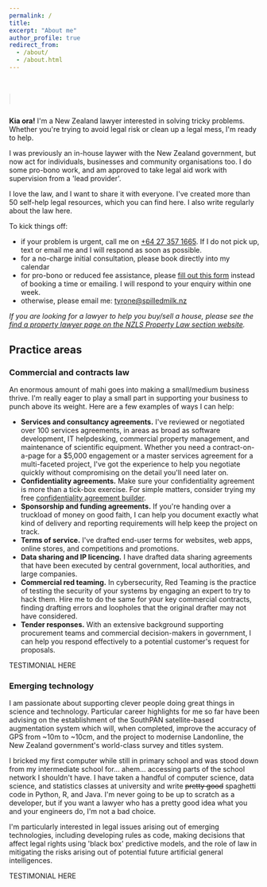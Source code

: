 ```yaml
---
permalink: /
title: 
excerpt: "About me"
author_profile: true
redirect_from: 
  - /about/
  - /about.html
---
```


  <style>
      .type {
  display:inline-block;
}
.type > span {
  display:grid;
  overflow: hidden;
  height:1.2em;
}
.type span span {
  width:0%;
  max-width:max-content;
  overflow: hidden;
  height:inherit;
  word-break:break-all;
  animation:
    c 2s infinite steps(1),  
    t 8s linear infinite alternate,
    m 48s steps(3) infinite;
}
.type span span:before {
  content:" ";
  display:inline-block;
}
@keyframes t{
  90%,100% {width:100%}
}
@keyframes c{
  0%,100%{box-shadow:5px 0 0 #0000}
  50%    {box-shadow:5px 0 0 #fff  }
}
@keyframes m{
  100% {transform:translateY(-300%)}
}

    </style>
<h1>
  <span style="line-height: 1.4;"> </span><span class="type">
  <span>
    <span>It's OK to 💧 over spilt 🥛.</span>
    <span>But not spilling 🥛 milk is better.</span>
    <span>Whether your 🥛 is ½ full or ½ empty, I can help.</span>
  </span>
</span>
</h1>


<b>Kia ora!</b> I'm a New Zealand lawyer interested in solving tricky problems. Whether you're trying to avoid legal risk or clean up a legal mess, I'm ready to help.

I was previously an in-house laywer with the New Zealand government, but now act for individuals, businesses and community organisations too. I do some pro-bono work, and am approved to take legal aid work with supervision from a 'lead provider'.

I love the law, and I want to share it with everyone. I've created more than 50 self-help legal resources, which you can find here. I also write regularly about the law here.

To kick things off:
- if your problem is urgent, call me on <a href="tel:+64 27 357 1665">+64 27 357 1665</a>. If I do not pick up, text or email me and I will respond as soon as possible.
- for a no-charge initial consultation, please book directly into my calendar
- for pro-bono or reduced fee assistance, please [fill out this form](form) instead of booking a time or emailing. I will respond to your enquiry within one week.
- otherwise, please email me: tyrone@spilledmilk.nz

*If you are looking for a lawyer to help you buy/sell a house, please see the [find a property lawyer page on the NZLS Property Law section website](http://www.propertylawyers.org.nz/public/find-a-lawyer).*

## Practice areas

### Commercial and contracts law
An enormous amount of mahi goes into making a small/medium business thrive. I'm really eager to play a small part in supporting your business to punch above its weight. Here are a few examples of ways I can help:
- **Services and consultancy agreements.** I've reviewed or negotiated over 100 services agreements, in areas as broad as software development, IT helpdesking, commercial property management, and maintenance of scientific equipment. Whether you need a contract-on-a-page for a $5,000 engagement or a master services agreement for a multi-faceted project, I've got the experience to help you negotiate quickly without compromising on the detail you'll need later on.
- **Confidentiality agreements.** Make sure your confidentiality agreement is more than a tick-box exercise. For simple matters, consider trying my free [confidentiality agreement builder](link).
- **Sponsorship and funding agreements.** If you're handing over a truckload of money on good faith, I can help you document exactly what kind of delivery and reporting requirements will help keep the project on track.
- **Terms of service.** I've drafted end-user terms for websites, web apps, online stores, and competitions and promotions.
- **Data sharing and IP licencing.** I have drafted data sharing agreements that have been executed by central government, local authorities, and large companies.
- **Commercial red teaming.** In cybersecurity, Red Teaming is the practice of testing the security of your systems by engaging an expert to try to hack them. Hire me to do the same for your key commercial contracts, finding drafting errors and loopholes that the original drafter may not have considered.
- **Tender responses.** With an extensive background supporting procurement teams and commercial decision-makers in government, I can help you respond effectively to a potential customer's request for proposals.

TESTIMONIAL HERE

### Emerging technology
I am passionate about supporting clever people doing great things in science and technology. Particular career highlights for me so far have been advising on the establishment of the SouthPAN satellite-based augmentation system which will, when completed, improve the accuracy of GPS from ~10m to ~10cm, and the project to modernise Landonline, the New Zealand government's world-class survey and titles system.

I bricked my first computer while still in primary school and was stood down from my intermediate school for... ahem... accessing parts of the school network I shouldn't have. I have taken a handful of computer science, data science, and statistics classes at university and write ~~pretty good~~ spaghetti code in Python, R, and Java. I'm never going to be up to scratch as a developer, but if you want a lawyer who has a pretty good idea what you and your engineers do, I'm not a bad choice.

I'm particularly interested in legal issues arising out of emerging technologies, including developing rules as code, making decisions that affect legal rights using 'black box' predictive models, and the role of law in mitigating the risks arising out of potential future artificial general intelligences.

TESTIMONIAL HERE

